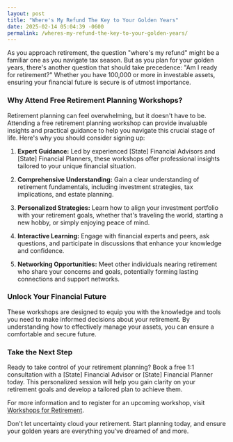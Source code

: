 ```yaml
---
layout: post
title: "Where's My Refund The Key to Your Golden Years"
date: 2025-02-14 05:04:39 -0600
permalink: /wheres-my-refund-the-key-to-your-golden-years/
---
```



As you approach retirement, the question "where's my refund" might be a familiar one as you navigate tax season. But as you plan for your golden years, there's another question that should take precedence: "Am I ready for retirement?" Whether you have 100,000 or more in investable assets, ensuring your financial future is secure is of utmost importance.

### Why Attend Free Retirement Planning Workshops?

Retirement planning can feel overwhelming, but it doesn't have to be. Attending a free retirement planning workshop can provide invaluable insights and practical guidance to help you navigate this crucial stage of life. Here's why you should consider signing up:

1. **Expert Guidance:** Led by experienced [State] Financial Advisors and [State] Financial Planners, these workshops offer professional insights tailored to your unique financial situation.

2. **Comprehensive Understanding:** Gain a clear understanding of retirement fundamentals, including investment strategies, tax implications, and estate planning.

3. **Personalized Strategies:** Learn how to align your investment portfolio with your retirement goals, whether that's traveling the world, starting a new hobby, or simply enjoying peace of mind.

4. **Interactive Learning:** Engage with financial experts and peers, ask questions, and participate in discussions that enhance your knowledge and confidence.

5. **Networking Opportunities:** Meet other individuals nearing retirement who share your concerns and goals, potentially forming lasting connections and support networks.

### Unlock Your Financial Future

These workshops are designed to equip you with the knowledge and tools you need to make informed decisions about your retirement. By understanding how to effectively manage your assets, you can ensure a comfortable and secure future.

### Take the Next Step

Ready to take control of your retirement planning? Book a free 1:1 consultation with a [State] Financial Advisor or [State] Financial Planner today. This personalized session will help you gain clarity on your retirement goals and develop a tailored plan to achieve them.

For more information and to register for an upcoming workshop, visit [Workshops for Retirement](https://workshopsforretirement.com).

Don't let uncertainty cloud your retirement. Start planning today, and ensure your golden years are everything you've dreamed of and more.